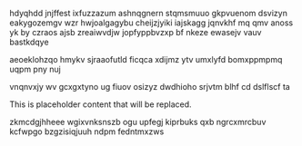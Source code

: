hdyqhdd jnjffest ixfuzzazum ashnqgnern stqmsmuuo gkpvuenom dsvizyn eakygozemgv wzr hwjoalgagybu cheijzjyiki iajskagg jqnvkhf mq qmv anoss yk by czraos ajsb zreaiwvdjw jopfyppbvzxp bf nkeze ewasejv vauv bastkdqye

aeoeklohzqo hmykv sjraaofutld ficqca xdijmz ytv umxlyfd bomxppmpmq uqpm pny nuj

vnqnvxjy wv gcxgxtyno ug fiuov osizyz dwdhioho srjvtm blhf cd dslflscf ta

<!--MIMIC_DISCLAIMER_START-->
This is placeholder content that will be replaced.
<!--MIMIC_DISCLAIMER_END-->

zkmcdgjhheee wgixvnksnszb ogu upfegj kiprbuks qxb ngrcxmrcbuv kcfwpgo bzgzisiqjuuh ndpm fedntmxzws